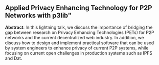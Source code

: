 ## Applied Privacy Enhancing Technology for P2P Networks with p3lib"

**Abstract**: In this lightning talk, we discuss the importance of bridging the
gap between research on Privacy Enhancing Technologies (PETs) for P2P networks
and the current decentralized web industry. In addition, we discuss how to 
design and implement practical software that can be used by system engineers to 
enhance privacy of current P2P systems, while focusing on current open
challenges in production systems such as IPFS and Dat.



